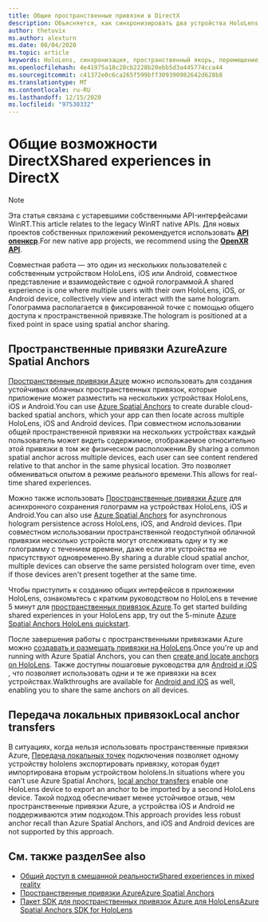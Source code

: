 ```yaml
---
title: Общие пространственные привязки в DirectX
description: Объясняется, как синхронизировать два устройства HoloLens путем совместного использования пространственных привязок.
author: thetuvix
ms.author: alexturn
ms.date: 08/04/2020
ms.topic: article
keywords: HoloLens, синхронизация, пространственный якорь, перемещение, многопрограммный, просмотр, сценарий, пошаговое руководство, пример кода, Azure, пространственные привязки Azure, ASA
ms.openlocfilehash: 4e41975a18c28cb2228b20ebb5d3a445774cca44
ms.sourcegitcommit: c41372e0c6ca265f599bff309390982642d628b8
ms.translationtype: MT
ms.contentlocale: ru-RU
ms.lasthandoff: 12/15/2020
ms.locfileid: "97530332"
---
```

# <a name="shared-experiences-in-directx"></a><span data-ttu-id="a8933-104">Общие возможности DirectX</span><span class="sxs-lookup"><span data-stu-id="a8933-104">Shared experiences in DirectX</span></span>

> [!NOTE]
> <span data-ttu-id="a8933-105">Эта статья связана с устаревшими собственными API-интерфейсами WinRT.</span><span class="sxs-lookup"><span data-stu-id="a8933-105">This article relates to the legacy WinRT native APIs.</span></span>  <span data-ttu-id="a8933-106">Для новых проектов собственных приложений рекомендуется использовать **[API опенкср](../native/openxr-getting-started.md)**.</span><span class="sxs-lookup"><span data-stu-id="a8933-106">For new native app projects, we recommend using the **[OpenXR API](../native/openxr-getting-started.md)**.</span></span>

<span data-ttu-id="a8933-107">Совместная работа — это один из нескольких пользователей с собственным устройством HoloLens, iOS или Android, совместное представление и взаимодействие с одной голограммой.</span><span class="sxs-lookup"><span data-stu-id="a8933-107">A shared experience is one where multiple users with their own HoloLens, iOS, or Android device, collectively view and interact with the same hologram.</span></span> <span data-ttu-id="a8933-108">Голограмма располагается в фиксированной точке с помощью общего доступа к пространственной привязке.</span><span class="sxs-lookup"><span data-stu-id="a8933-108">The hologram is positioned at a fixed point in space using spatial anchor sharing.</span></span>

## <a name="azure-spatial-anchors"></a><span data-ttu-id="a8933-109">Пространственные привязки Azure</span><span class="sxs-lookup"><span data-stu-id="a8933-109">Azure Spatial Anchors</span></span>

<span data-ttu-id="a8933-110"><a href="https://docs.microsoft.com/azure/spatial-anchors/overview" target="_blank">Пространственные привязки Azure</a> можно использовать для создания устойчивых облачных пространственных привязок, которые приложение может разместить на нескольких устройствах HoloLens, iOS и Android.</span><span class="sxs-lookup"><span data-stu-id="a8933-110">You can use <a href="https://docs.microsoft.com/azure/spatial-anchors/overview" target="_blank">Azure Spatial Anchors</a> to create durable cloud-backed spatial anchors, which your app can then locate across multiple HoloLens, iOS and Android devices.</span></span>  <span data-ttu-id="a8933-111">При совместном использовании общей пространственной привязки на нескольких устройствах каждый пользователь может видеть содержимое, отображаемое относительно этой привязки в том же физическом расположении.</span><span class="sxs-lookup"><span data-stu-id="a8933-111">By sharing a common spatial anchor across multiple devices, each user can see content rendered relative to that anchor in the same physical location.</span></span>  <span data-ttu-id="a8933-112">Это позволяет обмениваться опытом в режиме реального времени.</span><span class="sxs-lookup"><span data-stu-id="a8933-112">This allows for real-time shared experiences.</span></span>

<span data-ttu-id="a8933-113">Можно также использовать <a href="https://docs.microsoft.com/azure/spatial-anchors/overview" target="_blank">Пространственные привязки Azure</a> для асинхронного сохранения голограмм на устройствах HoloLens, iOS и Android.</span><span class="sxs-lookup"><span data-stu-id="a8933-113">You can also use <a href="https://docs.microsoft.com/azure/spatial-anchors/overview" target="_blank">Azure Spatial Anchors</a> for asynchronous hologram persistence across HoloLens, iOS, and Android devices.</span></span>  <span data-ttu-id="a8933-114">При совместном использовании пространственной геодоступной облачной привязки несколько устройств могут отслеживать одну и ту же голограмму с течением времени, даже если эти устройства не присутствуют одновременно.</span><span class="sxs-lookup"><span data-stu-id="a8933-114">By sharing a durable cloud spatial anchor, multiple devices can observe the same persisted hologram over time, even if those devices aren't present together at the same time.</span></span>

<span data-ttu-id="a8933-115">Чтобы приступить к созданию общих интерфейсов в приложении HoloLens, ознакомьтесь с кратким руководством по HoloLens в течение 5 минут для <a href="https://docs.microsoft.com/azure/spatial-anchors/quickstarts/get-started-hololens" target="_blank">пространственных привязок Azure</a>.</span><span class="sxs-lookup"><span data-stu-id="a8933-115">To get started building shared experiences in your HoloLens app, try out the 5-minute <a href="https://docs.microsoft.com/azure/spatial-anchors/quickstarts/get-started-hololens" target="_blank">Azure Spatial Anchors HoloLens quickstart</a>.</span></span>

<span data-ttu-id="a8933-116">После завершения работы с пространственными привязками Azure можно <a href="https://docs.microsoft.com/azure/spatial-anchors/concepts/create-locate-anchors-cpp-winrt" target="_blank">создавать и размещать привязки на HoloLens</a>.</span><span class="sxs-lookup"><span data-stu-id="a8933-116">Once you're up and running with Azure Spatial Anchors, you can then <a href="https://docs.microsoft.com/azure/spatial-anchors/concepts/create-locate-anchors-cpp-winrt" target="_blank">create and locate anchors on HoloLens</a>.</span></span>  <span data-ttu-id="a8933-117">Также доступны пошаговые руководства для <a href="https://docs.microsoft.com/azure/spatial-anchors/create-locate-anchors-overview" target="_blank">Android и iOS</a> , что позволяет использовать одни и те же привязки на всех устройствах.</span><span class="sxs-lookup"><span data-stu-id="a8933-117">Walkthroughs are available for <a href="https://docs.microsoft.com/azure/spatial-anchors/create-locate-anchors-overview" target="_blank">Android and iOS</a> as well, enabling you to share the same anchors on all devices.</span></span>

## <a name="local-anchor-transfers"></a><span data-ttu-id="a8933-118">Передача локальных привязок</span><span class="sxs-lookup"><span data-stu-id="a8933-118">Local anchor transfers</span></span>

<span data-ttu-id="a8933-119">В ситуациях, когда нельзя использовать пространственные привязки Azure, [Передача локальных точек](../../out-of-scope/local-anchor-transfers-in-directx.md) подключения позволяет одному устройству hololens экспортировать привязку, которая будет импортирована вторым устройством hololens.</span><span class="sxs-lookup"><span data-stu-id="a8933-119">In situations where you can't use Azure Spatial Anchors, [local anchor transfers](../../out-of-scope/local-anchor-transfers-in-directx.md) enable one HoloLens device to export an anchor to be imported by a second HoloLens device.</span></span>  <span data-ttu-id="a8933-120">Такой подход обеспечивает менее устойчивое отзыв, чем пространственные привязки Azure, а устройства iOS и Android не поддерживаются этим подходом.</span><span class="sxs-lookup"><span data-stu-id="a8933-120">This approach provides less robust anchor recall than Azure Spatial Anchors, and iOS and Android devices are not supported by this approach.</span></span>

## <a name="see-also"></a><span data-ttu-id="a8933-121">См. также раздел</span><span class="sxs-lookup"><span data-stu-id="a8933-121">See also</span></span>
* [<span data-ttu-id="a8933-122">Общий доступ в смешанной реальности</span><span class="sxs-lookup"><span data-stu-id="a8933-122">Shared experiences in mixed reality</span></span>](shared-experiences-in-mixed-reality.md)
* <span data-ttu-id="a8933-123"><a href="https://docs.microsoft.com/azure/spatial-anchors" target="_blank">Пространственные привязки Azure</a></span><span class="sxs-lookup"><span data-stu-id="a8933-123"><a href="https://docs.microsoft.com/azure/spatial-anchors" target="_blank">Azure Spatial Anchors</a></span></span>
* <span data-ttu-id="a8933-124"><a href="https://docs.microsoft.com/cpp/api/spatial-anchors/winrt/" target="_blank">Пакет SDK для пространственных привязок Azure для HoloLens</a></span><span class="sxs-lookup"><span data-stu-id="a8933-124"><a href="https://docs.microsoft.com/cpp/api/spatial-anchors/winrt/" target="_blank">Azure Spatial Anchors SDK for HoloLens</a></span></span>